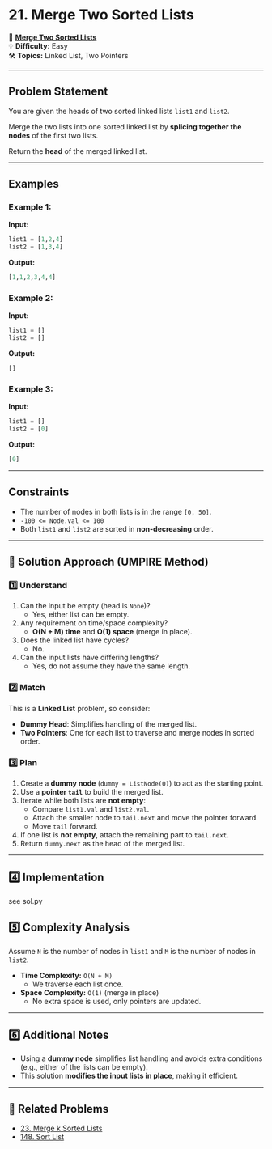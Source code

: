 # 21. Merge Two Sorted Lists

🔗 **[Merge Two Sorted Lists](https://leetcode.com/problems/merge-two-sorted-lists/)**  
💡 **Difficulty:** Easy  
🛠 **Topics:** Linked List, Two Pointers  

---

## Problem Statement

You are given the heads of two sorted linked lists `list1` and `list2`.

Merge the two lists into one sorted linked list by **splicing together the nodes** of the first two lists.

Return the **head** of the merged linked list.

---

## Examples

### Example 1:
**Input:**  
```python
list1 = [1,2,4]
list2 = [1,3,4]
```
**Output:**  
```python
[1,1,2,3,4,4]
```

### Example 2:
**Input:**  
```python
list1 = []
list2 = []
```
**Output:**  
```python
[]
```

### Example 3:
**Input:**  
```python
list1 = []
list2 = [0]
```
**Output:**  
```python
[0]
```

---

## Constraints
- The number of nodes in both lists is in the range `[0, 50]`.
- `-100 <= Node.val <= 100`
- Both `list1` and `list2` are sorted in **non-decreasing** order.

---

## 🚀 Solution Approach (UMPIRE Method)

### 1️⃣ Understand
1. Can the input be empty (head is `None`)?  
   - Yes, either list can be empty.
2. Any requirement on time/space complexity?  
   - **O(N + M) time** and **O(1) space** (merge in place).  
3. Does the linked list have cycles?  
   - No.
4. Can the input lists have differing lengths?  
   - Yes, do not assume they have the same length.

### 2️⃣ Match
This is a **Linked List** problem, so consider:
- **Dummy Head**: Simplifies handling of the merged list.
- **Two Pointers**: One for each list to traverse and merge nodes in sorted order.

### 3️⃣ Plan
1. Create a **dummy node** (`dummy = ListNode(0)`) to act as the starting point.
2. Use a **pointer `tail`** to build the merged list.
3. Iterate while both lists are **not empty**:
   - Compare `list1.val` and `list2.val`.
   - Attach the smaller node to `tail.next` and move the pointer forward.
   - Move `tail` forward.
4. If one list is **not empty**, attach the remaining part to `tail.next`.
5. Return `dummy.next` as the head of the merged list.

---

## 4️⃣ Implementation
see sol.py

## 5️⃣ Complexity Analysis
Assume `N` is the number of nodes in `list1` and `M` is the number of nodes in `list2`.

- **Time Complexity:** `O(N + M)`  
  - We traverse each list once.
- **Space Complexity:** `O(1)` (merge in place)  
  - No extra space is used, only pointers are updated.

---

## 6️⃣ Additional Notes
- Using a **dummy node** simplifies list handling and avoids extra conditions (e.g., either of the lists can be empty).
- This solution **modifies the input lists in place**, making it efficient.

---

## 📝 Related Problems
- [23. Merge k Sorted Lists](https://leetcode.com/problems/merge-k-sorted-lists/)
- [148. Sort List](https://leetcode.com/problems/sort-list/)
